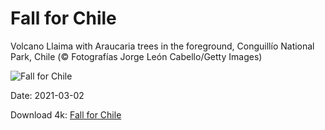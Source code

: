 # Fall for Chile

Volcano Llaima with Araucaria trees in the foreground, Conguillío National Park, Chile (© Fotografías Jorge León Cabello/Getty Images)

![Fall for Chile](https://bing.com/th?id=OHR.VolcanoLlaima_EN-US0109967122_UHD.jpg&rf=LaDigue_UHD.jpg&pid=hp&w=1024&h=576)

Date: 2021-03-02

Download 4k: [Fall for Chile](https://bing.com/th?id=OHR.VolcanoLlaima_EN-US0109967122_UHD.jpg&rf=LaDigue_UHD.jpg&pid=hp&w=3840&h=2160)

